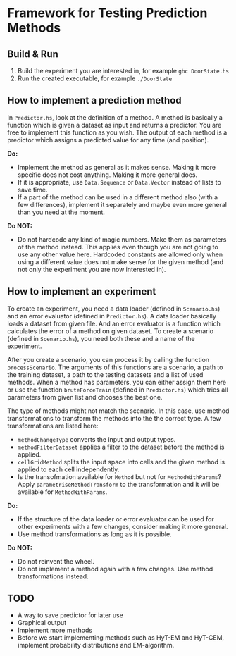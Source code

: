 Framework for Testing Prediction Methods
========================================

Build & Run
-----------

1. Build the experiment you are interested in, for example `ghc DoorState.hs`
2. Run the created executable, for example `./DoorState`

How to implement a prediction method
------------------------------------

In `Predictor.hs`, look at the definition of a method. A method is basically a function which is given a dataset as input and returns a predictor. You are free to implement this function as you wish. The output of each method is a predictor which assigns a predicted value for any time (and position).

**Do:**
* Implement the method as general as it makes sense. Making it more specific does not cost anything. Making it more general does.
* If it is appropriate, use `Data.Sequence` or `Data.Vector` instead of lists to save time.
* If a part of the method can be used in a different method also (with a few differences), implement it separately and maybe even more general than you need at the moment.

**Do NOT:**
* Do not hardcode any kind of magic numbers. Make them as parameters of the method instead. This applies even though you are not going to use any other value here. Hardcoded constants are allowed only when using a different value does not make sense for the given method (and not only the experiment you are now interested in).

How to implement an experiment
------------------------------

To create an experiment, you need a data loader (defined in `Scenario.hs`) and an error evaluator (defined in `Predictor.hs`). A data loader basically loads a dataset from given file. And an error evaluator is a function which calculates the error of a method on given dataset. To create a scenario (defined in `Scenario.hs`), you need both these and a name of the experiment.

After you create a scenario, you can process it by calling the function `processScenario`. The arguments of this functions are a scenario, a path to the training dataset, a path to the testing datasets and a list of used methods. When a method has parameters, you can either assign them here or use the function `bruteForceTrain` (defined in `Predictor.hs`) which tries all parameters from given list and chooses the best one.

The type of methods might not match the scenario. In this case, use method transformations to transform the methods into the the correct type. A few transformations are listed here:
* `methodChangeType` converts the input and output types.
* `methodFilterDataset` applies a filter to the dataset before the method is applied.
* `cellGridMethod` splits the input space into cells and the given method is applied to each cell independently.
* Is the transofmation available for `Method` but not for `MethodWithParams`? Apply `parametriseMethodTransform` to the transformation and it will be available for `MethodWithParams`.

**Do:**
* If the structure of the data loader or error evaluator can be used for other experiments with a few changes, consider making it more general.
* Use method transformations as long as it is possible.

**Do NOT:**
* Do not reinvent the wheel.
* Do not implement a method again with a few changes. Use method transformations instead.

TODO
----

* A way to save predictor for later use
* Graphical output
* Implement more methods
* Before we start implementing methods such as HyT-EM and HyT-CEM, implement probability distributions and EM-algorithm.
